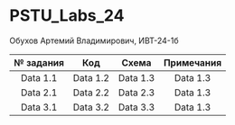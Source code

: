 # PSTU_Labs_24
Обухов Артемий Владимирович, ИВТ-24-1б

| № задания | Код | Схема | Примечания |
| :----: | :----: | :----: | :----: |
| Data 1.1 | Data 1.2 | Data 1.3 | Data 1.3 |
| Data 2.1 | Data 2.2 | Data 2.3 | Data 1.3 |
| Data 3.1 | Data 3.2 | Data 3.3 | Data 1.3 |
